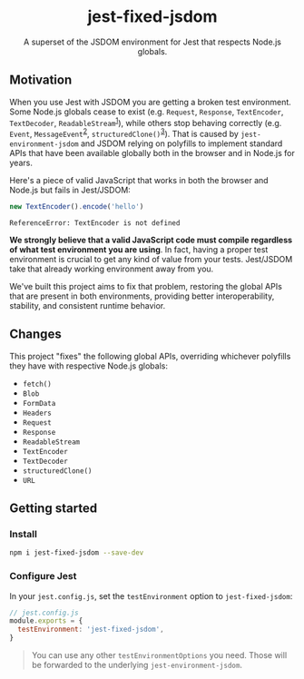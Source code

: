 <h1 align="center">jest-fixed-jsdom</h1>
<p align="center">A superset of the JSDOM environment for Jest that respects Node.js globals.</p>

## Motivation

When you use Jest with JSDOM you are getting a broken test environment. Some Node.js globals cease to exist (e.g. `Request`, `Response`, `TextEncoder`, `TextDecoder`, `ReadableStream`<sup><a href="https://github.com/mswjs/msw/issues/1916">1</a></sup>), while others stop behaving correctly (e.g. `Event`, `MessageEvent`<sup><a href="https://github.com/nodejs/undici/issues/2663">2</a></sup>, `structuredClone()`<sup><a href="https://github.com/mswjs/msw/issues/1931">3</a></sup>). That is caused by `jest-environment-jsdom` and JSDOM relying on polyfills to implement standard APIs that have been available globally both in the browser and in Node.js for years.

Here's a piece of valid JavaScript that works in both the browser and Node.js but fails in Jest/JSDOM:

```js
new TextEncoder().encode('hello')
```

```
ReferenceError: TextEncoder is not defined
```

**We strongly believe that a valid JavaScript code must compile regardless of what test environment you are using**. In fact, having a proper test environment is crucial to get any kind of value from your tests. Jest/JSDOM take that already working environment away from you.

We've built this project aims to fix that problem, restoring the global APIs that are present in both environments, providing better interoperability, stability, and consistent runtime behavior.

## Changes

This project "fixes" the following global APIs, overriding whichever polyfills they have with respective Node.js globals:

- `fetch()`
- `Blob`
- `FormData`
- `Headers`
- `Request`
- `Response`
- `ReadableStream`
- `TextEncoder`
- `TextDecoder`
- `structuredClone()`
- `URL`

## Getting started

### Install

```sh
npm i jest-fixed-jsdom --save-dev
```

### Configure Jest

In your `jest.config.js`, set the `testEnvironment` option to `jest-fixed-jsdom`:

```js
// jest.config.js
module.exports = {
  testEnvironment: 'jest-fixed-jsdom',
}
```

> You can use any other `testEnvironmentOptions` you need. Those will be forwarded to the underlying `jest-environment-jsdom`.

